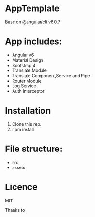 # AppTemplate

Base on @angular/cli v6.0.7

# App includes:

- Angular v6
- Material Design
- Bootstrap 4 
- Translate Module 
- Translate Component,Service and Pipe
- Router Module
- Log Service
- Auth Interceptor

# Installation

1. Clone this rep.
2. npm install

# File structure:

* src
 * assets

# Licence
MIT

Thanks to 
